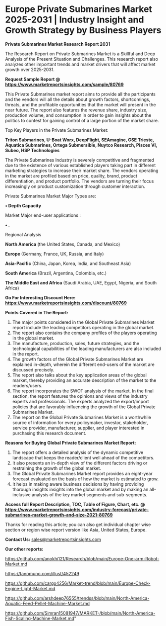 # Europe Private Submarines Market 2025-2031 | Industry Insight and Growth Strategy by Business Players

<strong>Private Submarines Market Research Report 2031</strong>

The Research Report on Private Submarines Market is a Skillful and Deep Analysis of the Present Situation and Challenges. This research report also analyzes other important trends and market drivers that will affect market growth over 2025-2031.

<strong>Request Sample Report @ <a href=https://www.marketreportsinsights.com/sample/80769>https://www.marketreportsinsights.com/sample/80769</a></strong>

This Private Submarines market report aims to provide all the participants and the vendors will all the details about growth factors, shortcomings, threats, and the profitable opportunities that the market will present in the near future. The report also features the revenue share, industry size, production volume, and consumption in order to gain insights about the politics to contest for gaining control of a large portion of the market share.

Top Key Players in the Private Submarines Market:

<strong>Triton Submarines, U-Boat Worx, DeepFlight, SEAmagine, GSE Trieste, Aquatica Submarines, Ortega Submersible, Nuytco Research, Pisces VI, Subeo, HSP Technologies</strong>

The Private Submarines Industry is severely competitive and fragmented due to the existence of various established players taking part in different marketing strategies to increase their market share. The vendors operating in the market are profiled based on price, quality, brand, product differentiation, and product portfolio. The vendors are turning their focus increasingly on product customization through customer interaction.

Private Submarines Market Major Types are:

<strong>• Depth Capacity</strong>

Market Major end-user applications :

<strong>• .</strong>

Regional Analysis

</u><strong><b>North America</b></strong> (the United States, Canada, and Mexico)

<strong><b>Europe </b></strong>(Germany, France, UK, Russia, and Italy)

<strong><b>Asia-Pacific</b></strong> (China, Japan, Korea, India, and Southeast Asia)

<strong><b>South America</b></strong> (Brazil, Argentina, Colombia, etc.)

<strong><b>The Middle East and Africa</b></strong> (Saudi Arabia, UAE, Egypt, Nigeria, and South Africa)

<strong>Go For Interesting Discount Here: <a href=https://www.marketreportsinsights.com/discount/80769>https://www.marketreportsinsights.com/discount/80769</a></strong>

<strong>Points Covered in The Report:</strong>
<ol>
  <li>The major points considered in the Global Private Submarines Market report include the leading competitors operating in the global market.</li>
  <li>The report also contains the company profiles of the players operating in the global market.</li>
  <li>The manufacture, production, sales, future strategies, and the technological capabilities of the leading manufacturers are also included in the report.</li>
  <li>The growth factors of the Global Private Submarines Market are explained in-depth, wherein the different end-users of the market are discussed precisely.</li>
  <li>The report also talks about the key application areas of the global market, thereby providing an accurate description of the market to the readers/users.</li>
  <li>The report incorporates the SWOT analysis of the market. In the final section, the report features the opinions and views of the industry experts and professionals. The experts analyzed the export/import policies that are favorably influencing the growth of the Global Private Submarines Market.</li>
  <li>The report on the Global Private Submarines Market is a worthwhile source of information for every policymaker, investor, stakeholder, service provider, manufacturer, supplier, and player interested in purchasing this research document.</li>
</ol>
<strong>Reasons for Buying Global Private Submarines Market Report:</strong>

<ol>
  <li>The report offers a detailed analysis of the dynamic competitive landscape that keeps the reader/client well ahead of the competitors.</li>
  <li>It also presents an in-depth view of the different factors driving or restraining the growth of the global market.</li>
  <li>The Global Private Submarines Market report provides an eight-year forecast evaluated on the basis of how the market is estimated to grow.</li>
  <li>It helps in making aware business decisions by having providing thorough insights insights into the global market and by making an all-inclusive analysis of the key market segments and sub-segments.</li>
</ol>
<strong>Access full Report Description, TOC, Table of Figure, Chart, etc. @ <a href=https://www.marketreportsinsights.com/industry-forecast/private-submarines-market-growth-and-size-2021-80769>https://www.marketreportsinsights.com/industry-forecast/private-submarines-market-growth-and-size-2021-80769</a></strong>


Thanks for reading this article; you can also get individual chapter wise section or region wise report version like Asia, United States, Europe.

<strong>Contact Us:</strong>
sales@marketreportsinsights.com

<strong>Our other reports:</strong>

<a href=https://github.com/anokhi121/Research/blob/main/Europe-One-arm-Robot-Market.md>https://github.com/anokhi121/Research/blob/main/Europe-One-arm-Robot-Market.md</a>

<a href=https://tanomuno.com/illust/452249>https://tanomuno.com/illust/452249</a>

<a href=https://github.com/cargo4256/Market-trend/blob/main/Europe-Check-Engine-Light-Market.md>https://github.com/cargo4256/Market-trend/blob/main/Europe-Check-Engine-Light-Market.md</a>

<a href=https://github.com/arshdeep76555/trendss/blob/main/North-America-Aquatic-Feed-Pellet-Machine-Market.md>https://github.com/arshdeep76555/trendss/blob/main/North-America-Aquatic-Feed-Pellet-Machine-Market.md</a>

<a href=https://github.com/Simran15081947/MARKET-/blob/main/North-America-Fish-Scaling-Machine-Market.md>https://github.com/Simran15081947/MARKET-/blob/main/North-America-Fish-Scaling-Machine-Market.md</a>"
